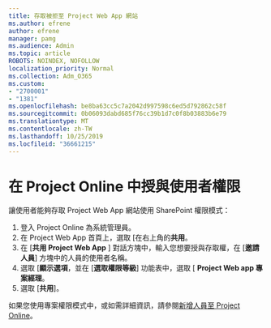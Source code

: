 ```yaml
---
title: 存取被拒至 Project Web App 網站
ms.author: efrene
author: efrene
manager: pamg
ms.audience: Admin
ms.topic: article
ROBOTS: NOINDEX, NOFOLLOW
localization_priority: Normal
ms.collection: Adm_O365
ms.custom:
- "2700001"
- "1381"
ms.openlocfilehash: be8ba63cc5c7a2042d997598c6ed5d792862c58f
ms.sourcegitcommit: 0b06093dabd685f76cc39b1d7c0f8b03883b6e79
ms.translationtype: MT
ms.contentlocale: zh-TW
ms.lasthandoff: 10/25/2019
ms.locfileid: "36661215"
---
```

# <a name="give-users-permissions-in-project-online"></a>在 Project Online 中授與使用者權限

讓使用者能夠存取 Project Web App 網站使用 SharePoint 權限模式：

1. 登入 Project Online 為系統管理員。
2. 在 Project Web App 首頁上，選取 [在右上角的**共用**。
3. 在 [**共用 Project Web App** ] 對話方塊中，輸入您想要授與存取權，在 [**邀請人員**] 方塊中的人員的使用者名稱。
4. 選取 [**顯示選項**，並在 [**選取權限等級**] 功能表中，選取 [ **Project Web app 專案經理**。
5. 選取 [**共用**]。

如果您使用專案權限模式中，或如需詳細資訊，請參閱[新增人員至 Project Online](https://docs.microsoft.com/projectonline/step-2-add-people-to-project-online)。
